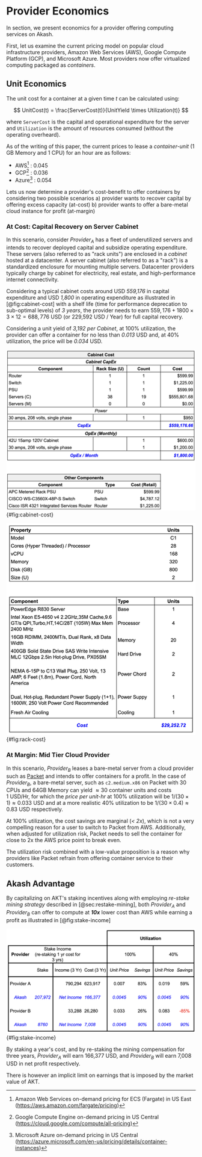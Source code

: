 # Provider Economics

In section, we present economics for a provider offering computing services on Akash. 

First, let us examine the current pricing model on popular cloud infrastructure providers, Amazon Web Services (AWS), Google Compute Platform (GCP), and Microsoft Azure. Most providers now offer virtualized computing packaged as *containers*.

## Unit Economics
The unit cost for a container at a given time $t$ can be calculated using:

$$
UnitCost(t) = \frac{ServerCost(t)}{UnitYield \times Utilization(t)}
$$

where `ServerCost` is the capital and operational expenditure for the server and `Utilization` is the amount of resources consumed (without the operating overheard). 

As of the writing of this paper, the current prices to lease a *container-unit* (1 GB Memory and 1 CPU) for an hour are as follows:

- AWS[^1] : 0.045
- GCP[^2] : 0.036 
- Azure[^3] : 0.054 

[^1]: Amazon Web Services on-demand pricing for ECS (Fargate) in US East (https://aws.amazon.com/fargate/pricing)
[^2]: Google Compute Engine on-demand pricing in US Central (https://cloud.google.com/compute/all-pricing)
[^3]: Microsoft Azure on-demand pricing in US Central (https://azure.microsoft.com/en-us/pricing/details/container-instances)

Lets us now determine a provider's cost-benefit to offer containers by considering two possible scenarios a) provider wants to recover capital by offering excess capacity (at-cost) b) provider wants to offer a bare-metal cloud instance for profit (at-margin) 
 
### At Cost: Capital Recovery on Server Cabinet

In this scenario, consider $Provider_A$ has a fleet of underutilized servers and intends to recover deployed capital and subsidize operating expenditure. These servers (also referred to as "rack units") are enclosed in a *cabinet* hosted at a datacenter. A server cabinet (also referred to as a "rack") is a standardized enclosure for mounting multiple servers. Datacenter providers typically charge by cabinet for electricity, real estate, and high-performance internet connectivity.

Considering a typical cabinet costs around USD *559,176* in capital expenditure and USD *1,800* in operating expenditure as illustrated in [@fig:cabinet-cost] with a shelf life (time for performance deprecation to sub-optimal levels) of *3 years*, the provider needs to earn $559,176 + 1800 \times 3 \times 12 = 688,776$ USD (or 229,592 USD / Year) for full capital recovery.

Considering a unit yield of *3,192 per Cabinet*, at 100% utilization, the provider can offer a container for no less than *0.013* USD and, at 40% utilization, the price will be *0.034* USD.

![Server cabinet specification with capital and operating expenditures for a unit that can enclose 19 cloud-grade servers illustrated in [@fig:rack-cost].](figures/cabinet-cost.png){#fig:cabinet-cost}

![Retail pricing and specification for a high performance, cloud-grade server.](figures/rack-cost.png){#fig:rack-cost}

### At Margin: Mid Tier Cloud Provider

In this scenario, $Provider_B$ leases a bare-metal server from a cloud provider such as [Packet](https://www.packet.com/) and intends to offer containers for a profit. In the case of $Provider_B$, a bare-metal server, such as `c2.medium.x86` on Packet with 30 CPUs and 64GB Memory can yield $\approx 30~\text{container units}$ and costs $1~\text{USD/Hr}$, for which the *price per unit-hr* at 100% utilization will be $1/(30 \times 1) \approx 0.033$ USD and at a more realistic 40% utilization to be $1/(30 \times 0.4) \approx 0.83$ USD respectively.

At 100% utilization, the cost savings are marginal (*< 2x*), which is not a very compelling reason for a user to switch to Packet from AWS. Additionally, when adjusted for utilization risk, Packet needs to sell the container for close to 2x the AWS price point to break even.

The utilization risk combined with a low-value proposition is a reason why providers like Packet refrain from offering container service to their customers.

## Akash Advantage

By capitalizing on AKT's staking incentives along with employing *re-stake mining strategy* described in [@sec:restake-mining], both $Provider_A$ and $Provider_B$ can offer to compute at ***10x*** lower cost than AWS while earning a profit as illustrated in [@fig:stake-income]

![Staked income for providers over three years when re-staking on the initial stake for three years](figures/stake-income.png){#fig:stake-income}

By staking a year's cost, and by re-staking the mining compensation for three years, $Provider_A$ will earn 166,377 USD, and $Provider_B$ will earn 7,008 USD in net profit respectively.

There is however an implicit limit on earnings that is imposed by the market value of AKT.